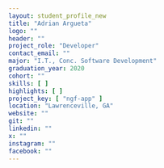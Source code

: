 ```yaml
---
layout: student_profile_new
title: "Adrian Argueta"
logo: ""
header: ""
project_role: "Developer"
contact_email: ""
major: "I.T., Conc. Software Development"
graduation_year: 2020
cohort: ""
skills: [ ]
highlights: [ ]
project_key: [ "ngf-app" ]
location: "Lawrenceville, GA"
website: ""
git: ""
linkedin: ""
x: ""
instagram: ""
facebook: ""
---
```

